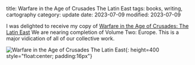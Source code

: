 title: Warfare in the Age of Crusades The Latin East
tags: books, writing, cartography
category: update
date: 2023-07-09
modified: 2023-07-09

I was delighted to receive my copy of [Warfare in the Age of Crusades: The Latin East](https://www.penandswordbooks.com/9781526730213/warfare-in-the-age-of-crusades/)  We are nearing completion of Volume Two: Europe.   This is a major vidication of all of our collective work.

<!-- PELICAN_END_SUMMARY -->

![Warfare in the Age of Crusades The Latin East]({static}/images/2023/IMG_7301.jpeg){: height=400 style="float:center; padding:16px"}
